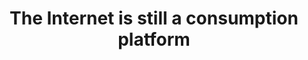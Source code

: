 ---
title: "The Internet is still a consumption platform"
external_url: "https://medium.com/@cantlin/the-internet-is-still-a-consumption-platform-5c1e9b1b9b9c"
category: work
---